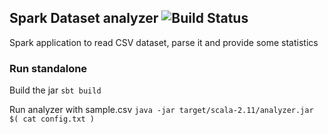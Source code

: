 Spark Dataset analyzer ![Build Status](https://travis-ci.org/GRpro/spark_dataset_analyzer.svg?branch=master)
-----------------------------

Spark application to read CSV dataset, parse it and provide some statistics

### Run standalone

Build the jar
`sbt build`

Run analyzer with sample.csv
`java -jar target/scala-2.11/analyzer.jar $( cat config.txt )`
